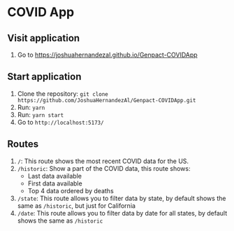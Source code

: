 # COVID App

## Visit application

1. Go to https://joshuahernandezal.github.io/Genpact-COVIDApp

## Start application

1. Clone the repository: `git clone https://github.com/JoshuaHernandezAl/Genpact-COVIDApp.git`
2. Run: `yarn`
3. Run: `yarn start`
4. Go to `http://localhost:5173/`

## Routes

1. `/`: This route shows the most recent COVID data for the US.
2. `/historic`: Show a part of the COVID data, this route shows:
    - Last data available 
    - First data available 
    - Top 4 data ordered by deaths 
3. `/state`: This route allows you to filter data by state, by default shows the same as `/historic`, but just for California
4. `/date`: This route allows you to filter data by date for all states, by default shows the same as `/historic`
